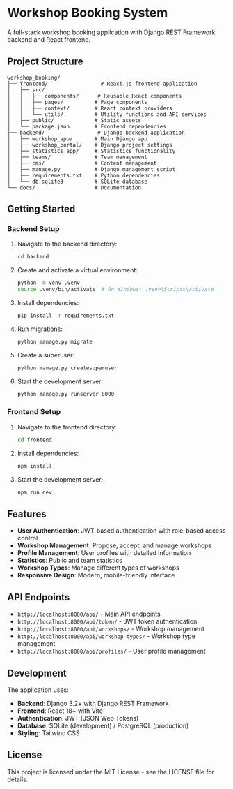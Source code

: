 # Workshop Booking System

A full-stack workshop booking application with Django REST Framework backend and React frontend.

## Project Structure

```
workshop_booking/
├── frontend/                 # React.js frontend application
│   ├── src/
│   │   ├── components/      # Reusable React components
│   │   ├── pages/          # Page components
│   │   ├── context/        # React context providers
│   │   └── utils/          # Utility functions and API services
│   ├── public/             # Static assets
│   └── package.json        # Frontend dependencies
├── backend/                 # Django backend application
│   ├── workshop_app/       # Main Django app
│   ├── workshop_portal/    # Django project settings
│   ├── statistics_app/     # Statistics functionality
│   ├── teams/              # Team management
│   ├── cms/                # Content management
│   ├── manage.py           # Django management script
│   ├── requirements.txt    # Python dependencies
│   └── db.sqlite3          # SQLite database
└── docs/                   # Documentation
```

## Getting Started

### Backend Setup

1. Navigate to the backend directory:
   ```bash
   cd backend
   ```

2. Create and activate a virtual environment:
   ```bash
   python -m venv .venv
   source .venv/bin/activate  # On Windows: .venv\Scripts\activate
   ```

3. Install dependencies:
   ```bash
   pip install -r requirements.txt
   ```

4. Run migrations:
   ```bash
   python manage.py migrate
   ```

5. Create a superuser:
   ```bash
   python manage.py createsuperuser
   ```

6. Start the development server:
   ```bash
   python manage.py runserver 8000
   ```

### Frontend Setup

1. Navigate to the frontend directory:
   ```bash
   cd frontend
   ```

2. Install dependencies:
   ```bash
   npm install
   ```

3. Start the development server:
   ```bash
   npm run dev
   ```

## Features

- **User Authentication**: JWT-based authentication with role-based access control
- **Workshop Management**: Propose, accept, and manage workshops
- **Profile Management**: User profiles with detailed information
- **Statistics**: Public and team statistics
- **Workshop Types**: Manage different types of workshops
- **Responsive Design**: Modern, mobile-friendly interface

## API Endpoints

- `http://localhost:8000/api/` - Main API endpoints
- `http://localhost:8000/api/token/` - JWT token authentication
- `http://localhost:8000/api/workshops/` - Workshop management
- `http://localhost:8000/api/workshop-types/` - Workshop type management
- `http://localhost:8000/api/profiles/` - User profile management

## Development

The application uses:
- **Backend**: Django 3.2+ with Django REST Framework
- **Frontend**: React 18+ with Vite
- **Authentication**: JWT (JSON Web Tokens)
- **Database**: SQLite (development) / PostgreSQL (production)
- **Styling**: Tailwind CSS

## License

This project is licensed under the MIT License - see the LICENSE file for details.
